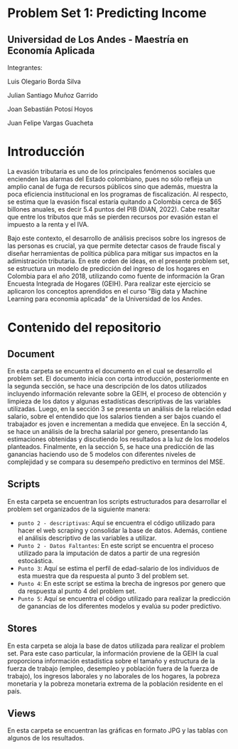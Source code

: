 # Problem Set 1: Predicting Income

## Universidad de Los Andes - Maestría en Economía Aplicada

Integrantes:

Luis Olegario Borda Silva

Julian Santiago Muñoz Garrido

Joan Sebastián Potosí Hoyos

Juan Felipe Vargas Guacheta

# Introducción

La evasión tributaria es uno de los principales fenómenos sociales que encienden las alarmas del Estado colombiano, pues no sólo refleja un amplio canal de fuga de recursos públicos sino que además, muestra la poca eficiencia institucional en los programas de fiscalización. Al respecto, se estima que la evasión fiscal estaría quitando a Colombia cerca de $65 billones anuales, es decir 5.4 puntos del PIB (DIAN, 2022). Cabe resaltar que entre los tributos que más se pierden recursos por evasión estan el impuesto a la renta y el IVA. 

Bajo este contexto, el desarrollo de análisis precisos sobre los ingresos de las personas es crucial, ya que permite detectar casos de fraude fiscal y diseñar herramientas de política pública para mitigar sus impactos en la adimistración tributaria. En este orden de ideas, en el presente problem set, se estructura un modelo de predicción del ingreso de los hogares en Colombia para el año 2018, utilizando como fuente de información la Gran Encuesta Integrada de Hogares (GEIH). Para realizar este ejercicio se aplicaron los conceptos aprendidos en el curso "Big data y Machine Learning para economía aplicada" de la Universidad de los Andes.

# Contenido del repositorio

## Document
En esta carpeta se encuentra el documento en el cual se desarrollo el problem set. El documento inicia con corta introducción, posteriormente en la segunda sección, se hace una descripción de los datos utilizados incluyendo información relevante sobre la GEIH, el proceso de obtención y limpieza de los datos y algunas estadísticas descriptivas de las variables utilizadas. Luego, en la sección 3 se presenta un análisis de la relación edad salario, sobre el entendido que los salarios tienden a ser bajos cuando el trabajador es joven e incrementan a medida que envejece. En la sección 4, se hace un análisis de la brecha salarial por genero, presentando las estimaciones obtenidas y discutiendo los resultados a la luz de los modelos planteados. Finalmente, en la sección 5, se hace una predicción de las ganancias haciendo uso de 5 modelos con diferentes niveles de complejidad y se compara su desempeño predictivo en terminos del MSE.

## Scripts

En esta carpeta se encuentran los scripts estructurados para desarrollar el problem set organizados de la siguiente manera:

- `punto 2 - descriptivas`: Aquí se encuentra el código utilizado para hacer el web scraping y consolidar la base de datos. Además, contiene el análisis descriptivo de las variables a utilizar.
- `Punto 2 - Datos Faltantes`: En este script se encuentra el proceso utilizado para la imputación de datos a partir de una regresión estocástica.
- `Punto 3`: Aquí se estima el perfil de edad-salario de los individuos de esta muestra que da respuesta al punto 3 del problem set.
- `Punto 4`: En este script se estima la brecha de ingresos por genero que da respuesta al punto 4 del problem set.
- `Punto 5`: Aquí se encuentra el código utilizado para realizar la predicción de ganancias de los diferentes modelos y evalúa su poder predictivo.

## Stores

En esta carpeta se aloja la base de datos utilizada para realizar el problem set. Para este caso particular, la información proviene de la GEIH la cual proporciona información estadística sobre el tamaño y estructura de la fuerza de trabajo (empleo, desempleo y población fuera de la fuerza de trabajo), los ingresos laborales y no laborales de los hogares, la pobreza monetaria y la pobreza monetaria extrema de la población residente en el país​.  

## Views

En esta carpeta se encuentran las gráficas en formato JPG y las tablas con algunos de los resultados.





